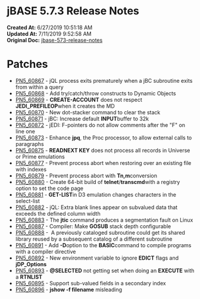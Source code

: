 # jBASE 5.7.3 Release Notes

**Created At:** 6/27/2019 10:51:18 AM  
**Updated At:** 7/11/2019 9:52:58 AM  
**Original Doc:** [jbase-573-release-notes](https://docs.jbase.com/61286-5-7-3-release-notes/jbase-573-release-notes)  


# Patches

- [PN5\_60867](./../../5.7.2-release-notes/pn5_60867) - jQL process exits prematurely when a jBC subroutine exits from within a query
- [PN5\_60868](PN5_60868) - Add try/catch/throw constructs to Dynamic Objects
- [PN5\_60869](PN5_60869) - **CREATE-ACCOUNT** does not respect **JEDI\_PREFILEOP**when it creates the MD
- [PN5\_60870](PN5_60870) - New dot-stacker command to clear the stack
- [PN5\_60871](PN5_60871) - jBC: Increase default **INPUT**buffer to 32k
- [PN5\_60872](PN5_60872) - jEDI: F-pointers do not allow comments after the "F" on line one
- [PN5\_60873](PN5_60873) - Enhance **jpq**, the Proc processor, to allow external calls to paragraphs
- [PN5\_60875](PN5_60875) - **READNEXT KEY** does not process all records in Universe or Prime emulations
- [PN5\_60877](PN5_60877) - Prevent process abort when restoring over an existing file with indexes
- [PN5\_60879](PN5_60879) - Prevent process abort with **Tn,m**conversion
- [PN5\_60880](PN5_60880) - Create 64-bit build of **telnet**/**transcmd**with a registry option to set the code page
- [PN5\_60881](PN5_60881) - **GET-LIST**in D3 emulation changes characters in the select-list
- [PN5\_60882](PN5_60882) - jQL: Extra blank lines appear on subvalued data that exceeds the defined column width
- [PN5\_60883](PN5_60883) - The **jtic** command produces a segmentation fault on Linux
- [PN5\_60887](PN5_60887) - Compiler: Make **GOSUB** stack depth configurable
- [PN5\_60888](PN5_60888) -  A previously cataloged subroutine could get its shared library reused by a subsequent catalog of a different subroutine
- [PN5\_60891](PN5_60891) - Add **-D**option to the **BASIC**command to compile programs with a compiler directive
- [PN5\_60892](PN5_60892) - New environment variable to ignore **EDICT** flags and **jDP\_Options**
- [PN5\_60893](PN5_60893) - **@SELECTED** not getting set when doing an **EXECUTE** with a **RTNLIST**
- [PN5\_60895](PN5_60895) - Support sub-valued fields in a secondary index
- [PN5\_60896](PN5_60896) - **jshow -f filename** misleading

